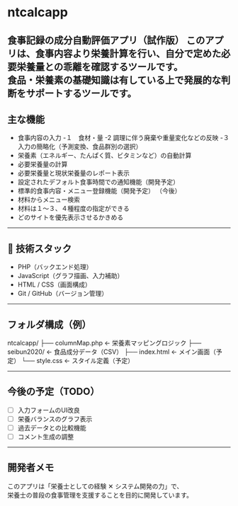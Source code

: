 # ntcalcapp

**食事記録の成分自動評価アプリ（試作版）**
**このアプリは、食事内容より栄養計算を行い、自分で定めた必要栄養量との乖離を確認するツールです。**  
**食品・栄養素の基礎知識は有している上で発展的な判断をサポートするツールです。**
---

##  主な機能

- 食事内容の入力
  -１　食材・量
  -2 調理に伴う廃棄や重量変化などの反映
  -３　入力の簡略化（予測変換、食品群別の選択） 
- 栄養素（エネルギー、たんぱく質、ビタミンなど）の自動計算
- 必要栄養量の計算
- 必要栄養量と現状栄養量のレポート表示
- 設定されたデフォルト食事時間での通知機能（開発予定）
- 標準的食事内容・メニュー登録機能（開発予定）
（今後）
- 材料からメニュー検索
- 材料は１〜３、４種程度の指定ができる
- どのサイトを優先表示させるかきめる


---

## 🔧 技術スタック

- PHP（バックエンド処理）
- JavaScript（グラフ描画、入力補助）
- HTML / CSS（画面構成）
- Git / GitHub（バージョン管理）

---

## フォルダ構成（例）
ntcalcapp/
├── columnMap.php ← 栄養素マッピングロジック
├── seibun2020/ ← 食品成分データ（CSV）
├── index.html ← メイン画面（予定）
└── style.css ← スタイル定義（予定）

---

## 今後の予定（TODO）

- [ ] 入力フォームのUI改良
- [ ] 栄養バランスのグラフ表示
- [ ] 過去データとの比較機能
- [ ] コメント生成の調整

---

##  開発者メモ

このアプリは「栄養士としての経験 ✕ システム開発の力」で、  
栄養士の普段の食事管理を支援することを目的に開発しています。

